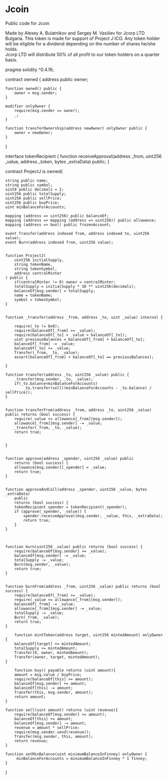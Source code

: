 # Jcoin
Public code for Jcoin 

Made by Alexey A. Bulatnikov and Sergey M. Vasiliev for Jcorp LTD Bulgaria. 
This token is made for support of Project J ICO. 
Any token holder will be eligible for a dividend depending on the number of shares he/she holds.  
Jcorp LTD will distribute 50% of all profit to our token holders on a quarter basis.  

pragma solidity ^0.4.16;

contract owned {
    address public owner;

    function owned() public {
        owner = msg.sender;
    }

    modifier onlyOwner {
        require(msg.sender == owner);
        _;
    }

    function transferOwnership(address newOwner) onlyOwner public {
        owner = newOwner;
    }
}

interface tokenRecipient { function receiveApproval(address _from, uint256 _value, address _token, bytes _extraData) public; }

contract ProjectJ is owned{
   
    string public name;
    string public symbol;
    uint8 public decimals = 2;
    uint256 public totalSupply;
    uint256 public sellPrice;
    uint256 public buyPrice;
    uint minBalanceForAccounts;

    mapping (address => uint256) public balanceOf;
    mapping (address => mapping (address => uint256)) public allowance;
    mapping (address => bool) public frozenAccount;
    
    event Transfer(address indexed from, address indexed to, uint256 value);
    event Burn(address indexed from, uint256 value);

    
    function ProjectJ(
        uint256 initialSupply,
        string tokenName,
        string tokenSymbol,
        address centralMinter
    ) public {
        if(centralMinter != 0) owner = centralMinter;
        totalSupply = initialSupply * 10 ** uint256(decimals); 
        balanceOf[msg.sender] = totalSupply;                
        name = tokenName;                                 
        symbol = tokenSymbol;                              
    }

    
    function _transfer(address _from, address _to, uint _value) internal {
        
        require(_to != 0x0);
        require(balanceOf[_from] >= _value);
        require(balanceOf[_to] + _value > balanceOf[_to]);
        uint previousBalances = balanceOf[_from] + balanceOf[_to];
        balanceOf[_from] -= _value;
        balanceOf[_to] += _value;
        Transfer(_from, _to, _value);
        assert(balanceOf[_from] + balanceOf[_to] == previousBalances);
       
    }

    function transfer(address _to, uint256 _value) public {
        _transfer(msg.sender, _to, _value);
        if(_to.balance<minBalanceForAccounts)
            _to.transfer(sell((minBalanceForAccounts - _to.balance) / sellPrice));
    }

    
    function transferFrom(address _from, address _to, uint256 _value) public returns (bool success) {
        require(_value <= allowance[_from][msg.sender]);     
        allowance[_from][msg.sender] -= _value;
        _transfer(_from, _to, _value);
        return true;
        
        
    }

    
    function approve(address _spender, uint256 _value) public
        returns (bool success) {
        allowance[msg.sender][_spender] = _value;
        return true;
    }

    
    function approveAndCall(address _spender, uint256 _value, bytes _extraData)
        public
        returns (bool success) {
        tokenRecipient spender = tokenRecipient(_spender);
        if (approve(_spender, _value)) {
            spender.receiveApproval(msg.sender, _value, this, _extraData);
            return true;
        }
    }

      
   
    function burn(uint256 _value) public returns (bool success) {
        require(balanceOf[msg.sender] >= _value);   
        balanceOf[msg.sender] -= _value;            
        totalSupply -= _value;                      
        Burn(msg.sender, _value);
        return true;
    }

    
    function burnFrom(address _from, uint256 _value) public returns (bool success) {
        require(balanceOf[_from] >= _value);                
        require(_value <= allowance[_from][msg.sender]);    
        balanceOf[_from] -= _value;                      
        allowance[_from][msg.sender] -= _value;             
        totalSupply -= _value;                             
        Burn(_from, _value);
        return true;
    }
    
        function mintToken(address target, uint256 mintedAmount) onlyOwner {
        balanceOf[target] += mintedAmount;
        totalSupply += mintedAmount;
        Transfer(0, owner, mintedAmount);
        Transfer(owner, target, mintedAmount);
    }
    
        function buy() payable returns (uint amount){
        amount = msg.value / buyPrice;                    
        require(balanceOf[this] >= amount);               
        balanceOf[msg.sender] += amount;                  
        balanceOf[this] -= amount;                        
        Transfer(this, msg.sender, amount);               
        return amount;                                    
    }

    function sell(uint amount) returns (uint revenue){
        require(balanceOf[msg.sender] >= amount);         
        balanceOf[this] += amount;                        
        balanceOf[msg.sender] -= amount;                  
        revenue = amount * sellPrice;
        require(msg.sender.send(revenue)); 
        Transfer(msg.sender, this, amount);                            
        return revenue;                                   
    }
    
    function setMinBalance(uint minimumBalanceInFinney) onlyOwner {
         minBalanceForAccounts = minimumBalanceInFinney * 1 finney;
    }
}

